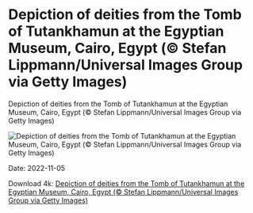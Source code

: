 # Depiction of deities from the Tomb of Tutankhamun at the Egyptian Museum, Cairo, Egypt (© Stefan Lippmann/Universal Images Group via Getty Images)

Depiction of deities from the Tomb of Tutankhamun at the Egyptian Museum, Cairo, Egypt (© Stefan Lippmann/Universal Images Group via Getty Images)

![Depiction of deities from the Tomb of Tutankhamun at the Egyptian Museum, Cairo, Egypt (© Stefan Lippmann/Universal Images Group via Getty Images)](https://bing.com/th?id=OHR.Deities_EN-US8555427337_UHD.jpg&w=1024&h=576)

Date: 2022-11-05

Download 4k: [Depiction of deities from the Tomb of Tutankhamun at the Egyptian Museum, Cairo, Egypt (© Stefan Lippmann/Universal Images Group via Getty Images)](https://bing.com/th?id=OHR.Deities_EN-US8555427337_UHD.jpg)

